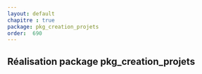 ```yaml
---
layout: default
chapitre : true
package: pkg_creation_projets
order:  690
---
```


## Réalisation package pkg_creation_projets

